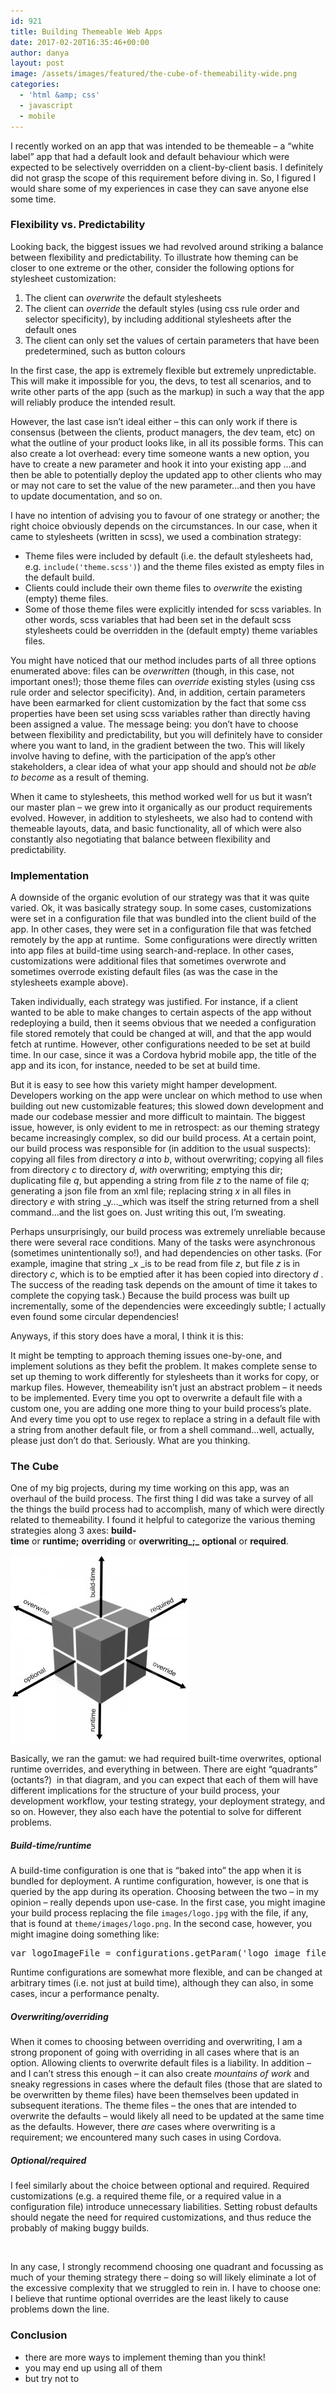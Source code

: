 ```yaml
---
id: 921
title: Building Themeable Web Apps
date: 2017-02-20T16:35:46+00:00
author: danya
layout: post
image: /assets/images/featured/the-cube-of-themeability-wide.png
categories:
  - 'html &amp; css'
  - javascript
  - mobile
---
```

I recently worked on an app that was intended to be themeable &#8211; a &#8220;white label&#8221; app that had a default look and default behaviour which were expected to be selectively overridden on a client-by-client basis. I definitely did not grasp the scope of this requirement before diving in. So, I figured I would share some of my experiences in case they can save anyone else some time.

<!--more-->

### Flexibility vs. Predictability

Looking back, the biggest issues we had revolved around striking a balance between flexibility and predictability. To illustrate how theming can be closer to one extreme or the other, consider the following options for stylesheet customization:

  1. The client can _overwrite_ the default stylesheets
  2. The client can _override_ the default styles (using css rule order and selector specificity), by including additional stylesheets after the default ones
  3. The client can only set the values of certain parameters that have been predetermined, such as button colours

In the first case, the app is extremely flexible but extremely unpredictable. This will make it impossible for you, the devs, to test all scenarios, and to write other parts of the app (such as the markup) in such a way that the app will reliably produce the intended result.

However, the last case isn&#8217;t ideal either &#8211; this can only work if there is consensus (between the clients, product managers, the dev team, etc) on what the outline of your product looks like, in all its possible forms. This can also create a lot overhead: every time someone wants a new option, you have to create a new parameter and hook it into your existing app &#8230;and then be able to potentially deploy the updated app to other clients who may or may not care to set the value of the new parameter&#8230;and then you have to update documentation, and so on.

I have no intention of advising you to favour of one strategy or another; the right choice obviously depends on the circumstances. In our case, when it came to stylesheets (written in scss), we used a combination strategy:

  * Theme files were included by default (i.e. the default stylesheets had, e.g. `include('theme.scss')`) and the theme files existed as empty files in the default build.
  * Clients could include their own theme files to _overwrite_ the existing (empty) theme files.
  * Some of those theme files were explicitly intended for scss variables. In other words, scss variables that had been set in the default scss stylesheets could be overridden in the (default empty) theme variables files.

You might have noticed that our method includes parts of all three options enumerated above: files can be _overwritten_ (though, in this case, not important ones!); those theme files can _override_ existing styles (using css rule order and selector specificity). And, in addition, certain parameters have been earmarked for client customization by the fact that some css properties have been set using scss variables rather than directly having been assigned a value. The message being: you don&#8217;t have to choose between flexibility and predictability, but you will definitely have to consider where you want to land, in the gradient between the two. This will likely involve having to define, with the participation of the app&#8217;s other stakeholders, a clear idea of what your app should and should not _be able to become_ as a result of theming.

When it came to stylesheets, this method worked well for us but it wasn&#8217;t our master plan &#8211; we grew into it organically as our product requirements evolved. However, in addition to stylesheets, we also had to contend with themeable layouts, data, and basic functionality, all of which were also constantly also negotiating that balance between flexibility and predictability.

### Implementation

A downside of the organic evolution of our strategy was that it was quite varied. Ok, it was basically strategy soup. In some cases, customizations were set in a configuration file that was bundled into the client build of the app. In other cases, they were set in a configuration file that was fetched remotely by the app at runtime.  Some configurations were directly written into app files at build-time using search-and-replace. In other cases, customizations were additional files that sometimes overwrote and sometimes overrode existing default files (as was the case in the stylesheets example above).

Taken individually, each strategy was justified. For instance, if a client wanted to be able to make changes to certain aspects of the app without redeploying a build, then it seems obvious that we needed a configuration file stored remotely that could be changed at will, and that the app would fetch at runtime. However, other configurations needed to be set at build time. In our case, since it was a Cordova hybrid mobile app, the title of the app and its icon, for instance, needed to be set at build time.

But it is easy to see how this variety might hamper development. Developers working on the app were unclear on which method to use when building out new customizable features; this slowed down development and made our codebase messier and more difficult to maintain. The biggest issue, however, is only evident to me in retrospect: as our theming strategy became increasingly complex, so did our build process. At a certain point, our build process was responsible for (in addition to the usual suspects): copying all files from directory _a_ into _b_, without overwriting; copying all files from directory _c_ to directory _d_, _with_ overwriting; emptying this dir; duplicating file _q_, but appending a string from file _z_ to the name of file _q_; generating a json file from an xml file; replacing string _x_ in all files in directory _e_ with string _y&#8230;_which was itself the string returned from a shell command&#8230;and the list goes on. Just writing this out, I&#8217;m sweating.

Perhaps unsurprisingly, our build process was extremely unreliable because there were several race conditions. Many of the tasks were asynchronous (sometimes unintentionally so!), and had dependencies on other tasks. (For example, imagine that string _x _is to be read from file _z_, but file _z_ is in directory _c_, which is to be emptied after it has been copied into directory _d_ . The success of the reading task depends on the amount of time it takes to complete the copying task.) Because the build process was built up incrementally, some of the dependencies were exceedingly subtle; I actually even found some circular dependencies!

Anyways, if this story does have a moral, I think it is this:

It might be tempting to approach theming issues one-by-one, and implement solutions as they befit the problem. It makes complete sense to set up theming to work differently for stylesheets than it works for copy, or markup files. However, themeability isn&#8217;t just an abstract problem &#8211; it needs to be implemented. Every time you opt to overwrite a default file with a custom one, you are adding one more thing to your build process&#8217;s plate. And every time you opt to use regex to replace a string in a default file with a string from another default file, or from a shell command&#8230;well, actually, please just don&#8217;t do that. Seriously. What are you thinking.

### The Cube

One of my big projects, during my time working on this app, was an overhaul of the build process. The first thing I did was take a survey of all the things the build process had to accomplish, many of which were directly related to themeability. I found it helpful to categorize the various theming strategies along 3 axes: **build-time** or **runtime;** **overriding** or **overwriting_;_** **optional** or **required**.

<img class="wp-image-1037 size-medium aligncenter" src="/assets/images/uploads/2017/02/the-cube-of-themeability-285x300.jpg" alt="the-cube-of-themeability" width="285" height="300" />

Basically, we ran the gamut: we had required built-time overwrites, optional runtime overrides, and everything in between. There are eight &#8220;quadrants&#8221; (octants?)  in that diagram, and you can expect that each of them will have different implications for the structure of your build process, your development workflow, your testing strategy, your deployment strategy, and so on. However, they also each have the potential to solve for different problems.

##### Build-time/runtime

A build-time configuration is one that is &#8220;baked into&#8221; the app when it is bundled for deployment. A runtime configuration, however, is one that is queried by the app during its operation. Choosing between the two &#8211; in my opinion &#8211; really depends upon use-case. In the first case, you might imagine your build process replacing the file `images/logo.jpg` with the file, if any, that is found at `theme/images/logo.png`. In the second case, however, you might imagine doing something like:

<pre>var logoImageFile = configurations.getParam('logo_image_file') || 'images/logo.png';</pre>

Runtime configurations are somewhat more flexible, and can be changed at arbitrary times (i.e. not just at build time), although they can also, in some cases, incur a performance penalty.

##### Overwriting/overriding

When it comes to choosing between overriding and overwriting, I am a strong proponent of going with overriding in all cases where that is an option. Allowing clients to overwrite default files is a liability. In addition &#8211; and I can&#8217;t stress this enough &#8211; it can also create _mountains of work_ and sneaky regressions in cases where the default files (those that are slated to be overwritten by theme files) have been themselves been updated in subsequent iterations. The theme files &#8211; the ones that are intended to overwrite the defaults &#8211; would likely all need to be updated at the same time as the defaults. However, there _are_ cases where overwriting is a requirement; we encountered many such cases in using Cordova.

##### Optional/required

I feel similarly about the choice between optional and required. Required customizations (e.g. a required theme file, or a required value in a configuration file) introduce unnecessary liabilities. Setting robust defaults should negate the need for required customizations, and thus reduce the probably of making buggy builds.

&nbsp;

In any case, I strongly recommend choosing one quadrant and focussing as much of your theming strategy there &#8211; doing so will likely eliminate a lot of the excessive complexity that we struggled to rein in. I have to choose one: I believe that runtime optional overrides are the least likely to cause problems down the line.

### Conclusion

  * there are more ways to implement theming than you think!
  * you may end up using all of them
  * but try not to
